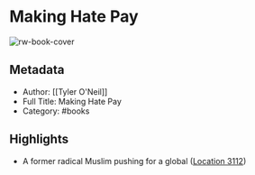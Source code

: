 # Making Hate Pay

![rw-book-cover](https://m.media-amazon.com/images/I/81AbsVQRV3L._SY160.jpg)

## Metadata
- Author: [[Tyler O'Neil]]
- Full Title: Making Hate Pay
- Category: #books

## Highlights
- A former radical Muslim pushing for a global ([Location 3112](https://readwise.io/to_kindle?action=open&asin=B08427QD2N&location=3112))
